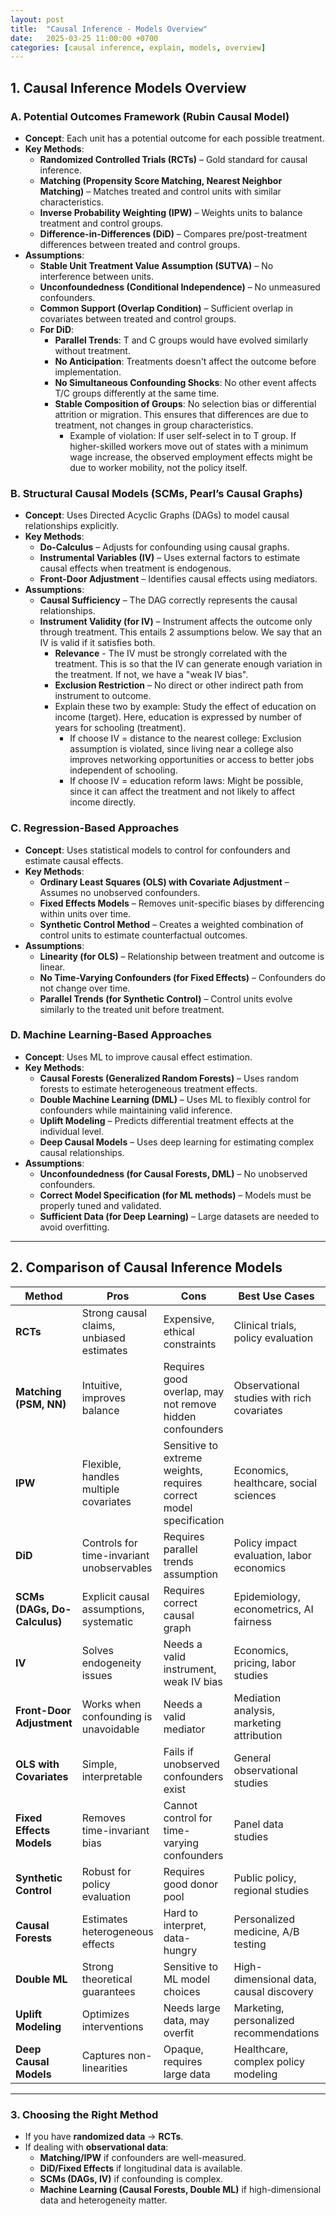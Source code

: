 ```yaml
---
layout: post
title:  "Causal Inference - Models Overview"
date:   2025-03-25 11:00:00 +0700
categories: [causal inference, explain, models, overview]
---
```


## **1. Causal Inference Models Overview**

### **A. Potential Outcomes Framework (Rubin Causal Model)**
- **Concept**: Each unit has a potential outcome for each possible treatment.
- **Key Methods**:
  - **Randomized Controlled Trials (RCTs)** – Gold standard for causal inference.
  - **Matching (Propensity Score Matching, Nearest Neighbor Matching)** – Matches treated and control units with similar characteristics.
  - **Inverse Probability Weighting (IPW)** – Weights units to balance treatment and control groups.
  - **Difference-in-Differences (DiD)** – Compares pre/post-treatment differences between treated and control groups.
- **Assumptions**:
  - **Stable Unit Treatment Value Assumption (SUTVA)** – No interference between units.
  - **Unconfoundedness (Conditional Independence)** – No unmeasured confounders.
  - **Common Support (Overlap Condition)** – Sufficient overlap in covariates between treated and control groups.
  - **For DiD**:
    - **Parallel Trends**: T and C groups would have evolved similarly without treatment.
    - **No Anticipation**: Treatments doesn't affect the outcome before implementation.
    - **No Simultaneous Confounding Shocks**: No other event affects T/C groups differently at the same time.
    - **Stable Composition of Groups**: No selection bias or differential attrition or migration. This ensures that differences are due to treatment, not changes in group characteristics.
      - Example of violation: If user self-select in to T group. If higher-skilled workers move out of states with a minimum wage increase, the observed employment effects might be due to worker mobility, not the policy itself.

### **B. Structural Causal Models (SCMs, Pearl’s Causal Graphs)**
- **Concept**: Uses Directed Acyclic Graphs (DAGs) to model causal relationships explicitly.
- **Key Methods**:
  - **Do-Calculus** – Adjusts for confounding using causal graphs.
  - **Instrumental Variables (IV)** – Uses external factors to estimate causal effects when treatment is endogenous.
  - **Front-Door Adjustment** – Identifies causal effects using mediators.
- **Assumptions**:
  - **Causal Sufficiency** – The DAG correctly represents the causal relationships.
  - **Instrument Validity (for IV)** – Instrument affects the outcome only through treatment. This entails 2 assumptions below. We say that an IV is valid if it satisfies both.
    - **Relevance** - The IV must be strongly correlated with the treatment. This is so that the IV can generate enough variation in the treatment. If not, we have a "weak IV bias". 
    - **Exclusion Restriction** – No direct or other indirect path from instrument to outcome.
    - Explain these two by example: Study the effect of education on income (target). Here, education is expressed by number of years for schooling (treatment).
      - If choose IV = distance to the nearest college: Exclusion assumption is violated, since living near a college also improves networking opportunities or access to better jobs independent of schooling.
      - If choose IV = education reform laws: Might be possible, since it can affect the treatment and not likely to affect income directly. 

### **C. Regression-Based Approaches**
- **Concept**: Uses statistical models to control for confounders and estimate causal effects.
- **Key Methods**:
  - **Ordinary Least Squares (OLS) with Covariate Adjustment** – Assumes no unobserved confounders.
  - **Fixed Effects Models** – Removes unit-specific biases by differencing within units over time.
  - **Synthetic Control Method** – Creates a weighted combination of control units to estimate counterfactual outcomes.
- **Assumptions**:
  - **Linearity (for OLS)** – Relationship between treatment and outcome is linear.
  - **No Time-Varying Confounders (for Fixed Effects)** – Confounders do not change over time.
  - **Parallel Trends (for Synthetic Control)** – Control units evolve similarly to the treated unit before treatment.

### **D. Machine Learning-Based Approaches**
- **Concept**: Uses ML to improve causal effect estimation.
- **Key Methods**:
  - **Causal Forests (Generalized Random Forests)** – Uses random forests to estimate heterogeneous treatment effects.
  - **Double Machine Learning (DML)** – Uses ML to flexibly control for confounders while maintaining valid inference.
  - **Uplift Modeling** – Predicts differential treatment effects at the individual level.
  - **Deep Causal Models** – Uses deep learning for estimating complex causal relationships.
- **Assumptions**:
  - **Unconfoundedness (for Causal Forests, DML)** – No unobserved confounders.
  - **Correct Model Specification (for ML methods)** – Models must be properly tuned and validated.
  - **Sufficient Data (for Deep Learning)** – Large datasets are needed to avoid overfitting.

---

## **2. Comparison of Causal Inference Models**

| **Method**                  | **Pros** | **Cons** | **Best Use Cases** | **Key Assumptions** |
|-----------------------------|---------|---------|------------------|------------------|
| **RCTs** | Strong causal claims, unbiased estimates | Expensive, ethical constraints | Clinical trials, policy evaluation | Randomization, SUTVA |
| **Matching (PSM, NN)** | Intuitive, improves balance | Requires good overlap, may not remove hidden confounders | Observational studies with rich covariates | Unconfoundedness, Common Support |
| **IPW** | Flexible, handles multiple covariates | Sensitive to extreme weights, requires correct model specification | Economics, healthcare, social sciences | Correctly specified propensity scores |
| **DiD** | Controls for time-invariant unobservables | Requires parallel trends assumption | Policy impact evaluation, labor economics | Parallel Trends, SUTVA |
| **SCMs (DAGs, Do-Calculus)** | Explicit causal assumptions, systematic | Requires correct causal graph | Epidemiology, econometrics, AI fairness | Causal Sufficiency |
| **IV** | Solves endogeneity issues | Needs a valid instrument, weak IV bias | Economics, pricing, labor studies | Instrument Validity, Exclusion Restriction |
| **Front-Door Adjustment** | Works when confounding is unavoidable | Needs a valid mediator | Mediation analysis, marketing attribution | Proper Mediator Selection |
| **OLS with Covariates** | Simple, interpretable | Fails if unobserved confounders exist | General observational studies | Linearity, No Unobserved Confounders |
| **Fixed Effects Models** | Removes time-invariant bias | Cannot control for time-varying confounders | Panel data studies | No Time-Varying Confounders |
| **Synthetic Control** | Robust for policy evaluation | Requires good donor pool | Public policy, regional studies | Parallel Trends |
| **Causal Forests** | Estimates heterogeneous effects | Hard to interpret, data-hungry | Personalized medicine, A/B testing | Unconfoundedness |
| **Double ML** | Strong theoretical guarantees | Sensitive to ML model choices | High-dimensional data, causal discovery | Unconfoundedness, Correct Model Specification |
| **Uplift Modeling** | Optimizes interventions | Needs large data, may overfit | Marketing, personalized recommendations | Proper Stratification |
| **Deep Causal Models** | Captures non-linearities | Opaque, requires large data | Healthcare, complex policy modeling | Sufficient Data, Correct Model Specification |

---

### **3. Choosing the Right Method**
- If you have **randomized data** → **RCTs**.
- If dealing with **observational data**:
  - **Matching/IPW** if confounders are well-measured.
  - **DiD/Fixed Effects** if longitudinal data is available.
  - **SCMs (DAGs, IV)** if confounding is complex.
  - **Machine Learning (Causal Forests, Double ML)** if high-dimensional data and heterogeneity matter.
